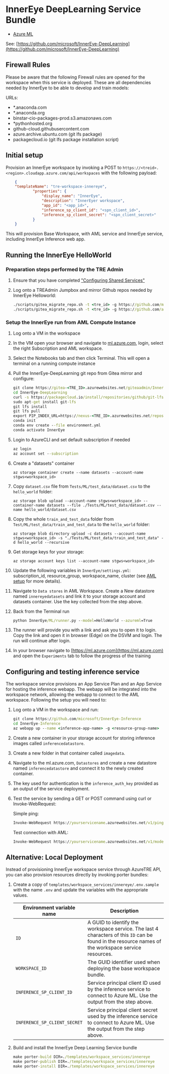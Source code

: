 # InnerEye DeepLearning Service Bundle

- [Azure ML](../../../templates/workspace_services/azureml)

See: [https://github.com/microsoft/InnerEye-DeepLearning](https://github.com/microsoft/InnerEye-DeepLearning)

## Firewall Rules

Please be aware that the following Firewall rules are opened for the workspace when this service is deployed. These are all dependencies needed by InnerEye to be able to develop and train models:

URLs:

- *.anaconda.com
- *.anaconda.org
- binstar-cio-packages-prod.s3.amazonaws.com
- *pythonhosted.org
- github-cloud.githubusercontent.com
- azure.archive.ubuntu.com (git lfs package)
- packagecloud.io (git lfs package installation script)

## Initial setup

Provision an InnerEye workspace by invoking a POST to ```https://<treid>.<region>.cloudapp.azure.com/api/workspaces``` with the following payload:

```json
    {
    "templateName": "tre-workspace-innereye",
            "properties": {
                "display_name": "InnerEye",
                "description": "InnerEyer workspace",
                "app_id": "<app_id>",
                "inference_sp_client_id": "<spn_client_id>",
                "inference_sp_client_secret": "<spn_client_secret>"
            }
    }
```

This will provision Base Workspace, with AML service and InnerEye service, including InnerEye Inference web app.

## Running the InnerEye HelloWorld

### Preparation steps performed by the TRE Admin

1. Ensure that you have completed ["Configuring Shared Services"](../../tre-admins/setup-instructions/configuring-shared-services.md)
1. Log onto a TREAdmin Jumpbox and mirror Github repos needed by InnerEye Helloworld:

    ```cmd
    ./scripts/gitea_migrate_repo.sh -t <tre_id> -g https://github.com/microsoft/InnerEye-DeepLearning
    ./scripts/gitea_migrate_repo.sh -t <tre_id> -g https://github.com/analysiscenter/radio
    ```

### Setup the InnerEye run from AML Compute Instance

1. Log onto a VM in the workspace
1. In the VM open your browser and navigate to [ml.azure.com](https://ml.azure.com), login, select the right Subscription and AML workspace.
1. Select the Notebooks tab and then click Terminal. This will open a terminal on a running compute instance
1. Pull the InnerEye-DeepLearning git repo from Gitea mirror and configure:

    ```cmd
    git clone https://gitea-<TRE_ID>.azurewebsites.net/giteaadmin/InnerEye-DeepLearning
    cd InnerEye-DeepLearning
    curl -s https://packagecloud.io/install/repositories/github/git-lfs/script.deb.sh | sudo bash
    sudo apt-get install git-lfs
    git lfs install
    git lfs pull
    export PIP_INDEX_URL=https://nexus-<TRE_ID>.azurewebsites.net/repository/pypi-proxy-repo/simple
    conda init
    conda env create --file environment.yml
    conda activate InnerEye
    ```

1. Login to AzureCLI and set default subscription if needed

    ```cmd
    az login
    az account set --subscription 
    ```

1. Create a "datasets" container

    ```az storage container create --name datasets --account-name stgws<workspace_id>```
1. Copy `dataset.csv` file from `Tests/ML/test_data/dataset.csv` to the `hello_world` folder:

    ```az storage blob upload --account-name stgws<workspace_id> --container-name datasets --file ./Tests/ML/test_data/dataset.csv --name hello_world/dataset.csv```
1. Copy the whole `train_and_test_data` folder from `Test/ML/test_data/train_and_test_data` to the `hello_world` folder:

    ```az storage blob directory upload -c datasets --account-name stgws<workspace_id> -s "./Tests/ML/test_data/train_and_test_data" -d hello_world --recursive```

1. Get storage keys for your storage:

    ```az storage account keys list --account-name stgws<workspace_id>```

1. Update the following variables in `InnerEye/settings.yml`: subscription_id, resource_group, workspace_name, cluster (see [AML setup](https://github.com/microsoft/InnerEye-DeepLearning/blob/main/docs/setting_up_aml.md) for more details).
1. Navigate to `Data stores` in AML Workspace. Create a New datastore named `innereyedatasets` and link it to your storage account and datasets container. Use the key collected from the step above.
1. Back from the Terminal run

   ```cmd
   python InnerEye/ML/runner.py --model=HelloWorld --azureml=True
   ```

1. The runner will provide you with a link and ask you to open it to login. Copy the link and open it in browser (Edge) on the DSVM and login. The run will continue after login.
1. In your browser navigate to [https://ml.azure.com](https://ml.azure.com) and open the `Experiments` tab to follow the progress of the training

## Configuring and testing inference service

The workspace service provisions an App Service Plan and an App Service for hosting the inference webapp. The webapp will be integrated into the workspace network, allowing the webapp to connect to the AML workspace. Following the setup you will need to:

1. Log onto a VM in the workspace and run:

    ```cmd
    git clone https://github.com/microsoft/InnerEye-Inference
    cd InnerEye-Inference
    az webapp up --name <inference-app-name> -g <resource-group-name>
    ```

1. Create a new container in your storage account for storing inference images called `inferencedatastore`.
1. Create a new folder in that container called `imagedata`.
1. Navigate to the ml.azure.com, `Datastores` and create a new datastore named `inferencedatastore` and connect it to the newly created container.
1. The key used for authentication is the `inference_auth_key` provided as an output of the service deployment.
1. Test the service by sending a GET or POST command using curl or Invoke-WebRequest:

   Simple ping:

    ```cmd
    Invoke-WebRequest https://yourservicename.azurewebsites.net/v1/ping -Headers @{'Accept' = 'application/json'; 'API_AUTH_SECRET' = 'your-secret-1234-1123445'}
    ```

    Test connection with AML:

    ```cmd
    Invoke-WebRequest https://yourservicename.azurewebsites.net/v1/model/start/HelloWorld:1 -Method POST -Headers @{'Accept' = 'application/json'; 'API_AUTH_SECRET' = 'your-secret-1234-1123445'}
    ```

## Alternative: Local Deployment

Instead of provisioning InnerEye workspace service through AzureTRE API, you can also provision resources directly by invoking porter bundles:

1. Create a copy of `templates/workspace_services/innereye/.env.sample` with the name `.env` and update the variables with the appropriate values.

    | Environment variable name | Description |
    | ------------------------- | ----------- |
    | `ID` | A GUID to identify the workspace service. The last 4 characters of this `ID` can be found in the resource names of the workspace service resources. |
    | `WORKSPACE_ID` | The GUID identifier used when deploying the base workspace bundle. |
    | `INFERENCE_SP_CLIENT_ID` | Service principal client ID used by the inference service to connect to Azure ML. Use the output from the step above. |
    | `INFERENCE_SP_CLIENT_SECRET` | Service principal client secret used by the inference service to connect to Azure ML. Use the output from the step above. |

1. Build and install the InnerEye Deep Learning Service bundle

    ```cmd
    make porter-build DIR=./templates/workspace_services/innereye
    make porter-publish DIR=./templates/workspace_services/innereye
    make porter-install DIR=./templates/workspace_services/innereye
    ```
